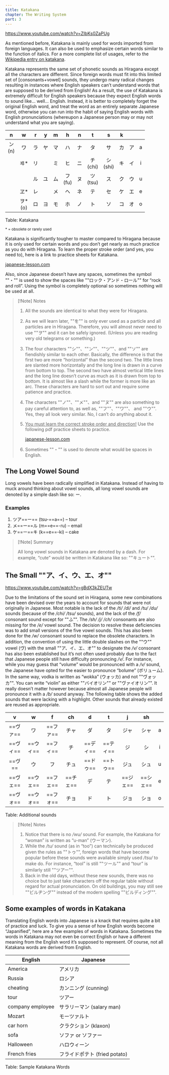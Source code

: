 ```yaml
---
title: Katakana
chapter: The Writing System
part: 3
---
```


https://www.youtube.com/watch?v=ZIbKs0ZaPUg

As mentioned before, Katakana is mainly used for words imported from foreign languages. It can also be used to emphasize certain words similar to the function of italics. For a more complete list of usages, refer to the [Wikipedia entry on katakana](http://en.wikipedia.org/wiki/Katakana#Usage).

Katakana represents the same set of phonetic sounds as Hiragana except all the characters are different. Since foreign words must fit into this limited set of [consonants+vowel] sounds, they undergo many radical changes resulting in instances where English speakers can’t understand words that are supposed to be derived from English! As a result, the use of Katakana is extremely difficult for English speakers because they expect English words to sound like… well… English. Instead, it is better to completely forget the original English word, and treat the word as an entirely separate Japanese word, otherwise you can run into the habit of saying English words with English pronunciations (whereupon a Japanese person may or may not understand what you are saying).

|      n       |       w        |  r  |  y  |  m  |       h       |  n  |       t        |       s        |  k  |     |     |
| :----------: | :------------: | :-: | :-: | :-: | :-----------: | :-: | :------------: | :------------: | :-: | :-: | :-: |
| ン <br/> (n) |       ワ       | ラ  | ヤ  | マ  |      ハ       | ナ  |       タ       |       サ       | カ  | ア  |  a  |
|              |      ヰ\*      | リ  |     | ミ  |      ヒ       | ニ  | チ <br/> (chi) | シ <br/> (shi) | キ  | イ  |  i  |
|              |                | ル  | ユ  | ム  | フ <br/> (fu) | ヌ  | ツ <br/> (tsu) |       ス       | ク  | ウ  |  u  |
|              |      ヱ\*      | レ  |     | メ  |      ヘ       | ネ  |       テ       |       セ       | ケ  | エ  |  e  |
|              | ヲ\* <br/> (o) | ロ  | ヨ  | モ  |      ホ       | ノ  |       ト       |       ソ       | コ  | オ  |  o  |

Table: Katakana

<small>\* = obsolete or rarely used</small>

Katakana is significantly tougher to master compared to Hiragana because it is only used for certain words and you don’t get nearly as much practice as you do with Hiragana. To learn the proper stroke order (and yes, you need to), here is a link to practice sheets for Katakana.

[japanese-lesson.com](http://japanese-lesson.com/characters/katakana/katakana_writing.html)

Also, since Japanese doesn’t have any spaces, sometimes the symbol ""・"" is used to show the spaces like ""ロック・アンド・ロール"" for “rock and roll”. Using the symbol is completely optional so sometimes nothing will be used at all.

> [!Note] Notes
>
> 1. All the sounds are identical to what they were for Hiragana.
> 1. As we will learn later, ""を"" is only ever used as a particle and all particles are in Hiragana. Therefore, you will almost never need to use ""ヲ"" and it can be safely ignored. (Unless you are reading very old telegrams or something.)
> 1. The four characters ""シ""、""ン""、""ツ""、and ""ソ"" are fiendishly similar to each other. Basically, the difference is that the first two are more “horizontal” than the second two. The little lines are slanted more horizontally and the long line is drawn in a curve from bottom to top. The second two have almost vertical little lines and the long line doesn’t curve as much as it is drawn from top to bottom. It is almost like a slash while the former is more like an arc. These characters are hard to sort out and require some patience and practice.
> 1. The characters ""ノ""、""メ""、and ""ヌ"" are also something to pay careful attention to, as well as, ""フ""、""ワ""、 and ""ウ"". Yes, they all look very similar. No, I can’t do anything about it.
> 1. <u>You must learn the correct stroke order and direction!</u> Use the following pdf practice sheets to practice.
>
>    [japanese-lesson.com](http://japanese-lesson.com/characters/katakana/katakana_writing.html)
>
> 1. Sometimes ""・"" is used to denote what would be spaces in English.

## The Long Vowel Sound

Long vowels have been radically simplified in Katakana. Instead of having to muck around thinking about vowel sounds, all long vowel sounds are denoted by a simple dash like so: ー.

### Examples

1. ツア==ー== (tsu-==a==) – tour
1. メ==ー==ル (m==e==-ru) – email
1. ケ==ー==キ (k==e==-ki) – cake

> [!Note] Summary
>
> All long vowel sounds in Katakana are denoted by a dash. For example, “cute” would be written in Katakana like so: ""キュート"".

## The Small ""ア、イ、ウ、エ、オ""

https://www.youtube.com/watch?v=gBdX3kZEUTw

Due to the limitations of the sound set in Hiragana, some new combinations have been devised over the years to account for sounds that were not originally in Japanese. Most notable is the lack of the _/ti/_ _/di/_ and _/tu/_ _/du/_ sounds (because of the _/chi/_ _/tsu/_ sounds), and the lack of the _/f/_ consonant sound except for ""ふ"". The _/sh/_ _/j/_ _/ch/_ consonants are also missing for the _/e/_ vowel sound. The decision to resolve these deficiencies was to add small versions of the five vowel sounds. This has also been done for the _/w/_ consonant sound to replace the obsolete characters. In addition, the convention of using the little double slashes on the ""ウ"" vowel (ヴ) with the small ""ア、イ、エ、オ"" to designate the _/v/_ consonant has also been established but it’s not often used probably due to the fact that Japanese people still have difficulty pronouncing _/v/_. For instance, while you may guess that “volume” would be pronounced with a _/v/_ sound, the Japanese have opted for the easier to pronounce “bolume” (ボリューム). In the same way, vodka is written as “wokka” (ウォッカ) and not ""ヴォッカ"". You can write “violin” as either ""バイオリン"" or ""ヴァイオリン"". It really doesn’t matter however because almost all Japanese people will pronounce it with a _/b/_ sound anyway. The following table shows the added sounds that were lacking with a highlight. Other sounds that already existed are reused as appropriate.

|    v     |    w     |    f     |    ch    |    d     |    t     |    j     |    sh    |     |
| :------: | :------: | :------: | :------: | :------: | :------: | :------: | :------: | :-: |
| ==ヴァ== |    ワ    | ==ファ== |   チャ   |    ダ    |    タ    |   ジャ   |   シャ   |  a  |
| ==ヴィ== | ==ウィ== | ==フィ== |    チ    | ==ディ== | ==ティ== |    ジ    |    シ    |  i  |
|  ==ヴ==  |    ウ    |    フ    |   チュ   | ==ドゥ== | ==トゥ== |   ジュ   |   シュ   |  u  |
| ==ヴェ== | ==ウェ== | ==フェ== | ==チェ== |    デ    |    テ    | ==ジェ== | ==シェ== |  e  |
| ==ヴォ== | ==ウォ== | ==フォ== |   チョ   |    ド    |    ト    |   ジョ   |   ショ   |  o  |

Table: Additional sounds

> [!Note] Notes
>
> 1. Notice that there is no _/wu/_ sound. For example, the Katakana for “woman” is written as “u-man” (ウーマン).
> 1. While the _/tu/_ sound (as in “too”) can technically be produced given the rules as ""トゥ"", foreign words that have become popular before these sounds were available simply used _/tsu/_ to make do. For instance, “tool” is still ""ツール"" and “tour” is similarly still ""ツアー"".
> 1. Back in the old days, without these new sounds, there was no choice but to just take characters off the regular table without regard for actual pronunciation. On old buildings, you may still see ""ビルヂング"" instead of the modern spelling ""ビルディング"".

## Some examples of words in Katakana

Translating English words into Japanese is a knack that requires quite a bit of practice and luck. To give you a sense of how English words become “Japanified”, here are a few examples of words in Katakana. Sometimes the words in Katakana may not even be correct English or have a different meaning from the English word it’s supposed to represent. Of course, not all Katakana words are derived from English.

| English          | Japanese                      |
| ---------------- | ----------------------------- |
| America          | アメリカ                      |
| Russia           | ロシア                        |
| cheating         | カンニング (cunning)          |
| tour             | ツアー                        |
| company employee | サラリーマン (salary man)     |
| Mozart           | モーツァルト                  |
| car horn         | クラクション (klaxon)         |
| sofa             | ソファ or ソファー            |
| Halloween        | ハロウィーン                  |
| French fries     | フライドポテト (fried potato) |

Table: Sample Katakana Words
